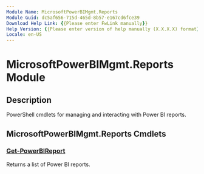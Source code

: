 ```yaml
---
Module Name: MicrosoftPowerBIMgmt.Reports
Module Guid: dc5af656-715d-465d-8b57-e167cd6fce39
Download Help Link: {{Please enter FwLink manually}}
Help Version: {{Please enter version of help manually (X.X.X.X) format}}
Locale: en-US
---
```


# MicrosoftPowerBIMgmt.Reports Module
## Description
PowerShell cmdlets for managing and interacting with Power BI reports.

## MicrosoftPowerBIMgmt.Reports Cmdlets
### [Get-PowerBIReport](Get-PowerBIReport.md)
Returns a list of Power BI reports.

